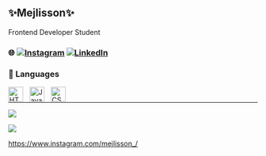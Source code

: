 

## ✨Mejlisson✨
Frontend Developer Student<br>
### 🌐 [![Instagram](https://img.shields.io/badge/Instagram-%23E4405F.svg?logo=Instagram&logoColor=white)](https://instagram.com/https://www.instagram.com/mejlisson_/) [![LinkedIn](https://img.shields.io/badge/LinkedIn-%230077B5.svg?logo=linkedin&logoColor=white)](https://linkedin.com/in/www.linkedin.com/in/mejlisson) 

### 🧰 Languages 
<img align="left" alt="HTML" width="30px" style="padding-right:10px;" src="https://cdn.jsdelivr.net/gh/devicons/devicon/icons/html5/html5-plain.svg" />
<img align="left" alt="JavaScript" width="30px" style="padding-right:10px;" src="https://cdn.jsdelivr.net/gh/devicons/devicon/icons/javascript/javascript-plain.svg" />
<img align="left" alt="CSS" width="30px" style="padding-right:10px;" src="https://cdn.jsdelivr.net/gh/devicons/devicon/icons/css3/css3-plain.svg" /><br />

---
![](https://github-readme-stats.vercel.app/api?username=Mejlisson&theme=dark&hide_border=false&include_all_commits=false&count_private=false)<br/>


[![](https://visitcount.itsvg.in/api?id=Mejlisson&icon=3&color=10)](https://visitcount.itsvg.in)

https://www.instagram.com/mejlisson_/
